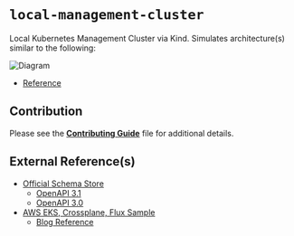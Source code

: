 # `local-management-cluster`

Local Kubernetes Management Cluster via Kind. Simulates architecture(s) similar to the following:

![Diagram](https://d2908q01vomqb2.cloudfront.net/fe2ef495a1152561572949784c16bf23abb28057/2023/04/07/Multi-cluster-GitOps-Solution.png)

- [Reference](https://aws.amazon.com/blogs/containers/part-1-build-multi-cluster-gitops-using-amazon-eks-flux-cd-and-crossplane/)

## Contribution

Please see the [**Contributing Guide**](./CONTRIBUTING.md) file for additional details.

## External Reference(s)

- [Official Schema Store](https://github.com/SchemaStore/schemastore/tree/master/src/schemas/json)
  - [OpenAPI 3.1](https://raw.githubusercontent.com/OAI/OpenAPI-Specification/main/schemas/v3.1/schema.json)
  - [OpenAPI 3.0](https://raw.githubusercontent.com/OAI/OpenAPI-Specification/main/schemas/v3.0/schema.json)
- [AWS EKS, Crossplane, Flux Sample](https://github.com/aws-samples/eks-gitops-crossplane-flux/tree/main)
    - [Blog Reference](https://aws.amazon.com/blogs/containers/gitops-model-for-provisioning-and-bootstrapping-amazon-eks-clusters-using-crossplane-and-argo-cd/)
